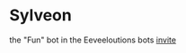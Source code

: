 # Sylveon
the "Fun" bot in the Eeveeloutions bots
[invite](https://discord.com/api/oauth2/authorize?client_id=796431957353300018&permissions=3222528&scope=bot)

